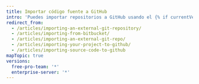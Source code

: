 ```yaml
---
title: Importar código fuente a GitHub
intro: 'Puedes importar repositorios a GitHub usando el {% if currentVersion == "free-pro-team@latest" %}Importador GitHub, la línea de comando,{% else %}la línea de comando{% endif %} o herramientas de migración externas.'
redirect_from:
  - /articles/importing-an-external-git-repository/
  - /articles/importing-from-bitbucket/
  - /articles/importing-an-external-git-repo/
  - /articles/importing-your-project-to-github/
  - /articles/importing-source-code-to-github
mapTopic: true
versions:
  free-pro-team: '*'
  enterprise-server: '*'
---
```


